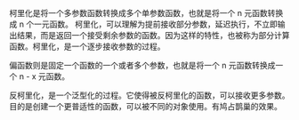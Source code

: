 柯里化是将一个多参数函数转换成多个单参数函数，也就是将一个 n 元函数转换成 n 个一元函数。
柯里化，可以理解为提前接收部分参数，延迟执行，不立即输出结果，而是返回一个接受剩余参数的函数。因为这样的特性，也被称为部分计算函数。柯里化，是一个逐步接收参数的过程。


偏函数则是固定一个函数的一个或者多个参数，也就是将一个 n 元函数转换成一个 n - x 元函数。

反柯里化，是一个泛型化的过程。它使得被反柯里化的函数，可以接收更多参数。目的是创建一个更普适性的函数，可以被不同的对象使用。有鸠占鹊巢的效果。